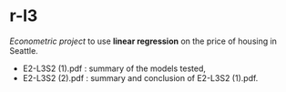 # r-l3

_Econometric project_ to use __linear regression__ on the price of housing in Seattle.

- E2-L3S2 (1).pdf : summary of the models tested,
- E2-L3S2 (2).pdf : summary and conclusion of E2-L3S2 (1).pdf.
